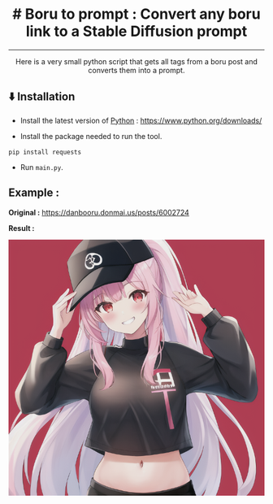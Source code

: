 <h1 align="center"># Boru to prompt : Convert any boru link to a Stable Diffusion prompt</h1>
<hr align="center">
<p align="center">Here is a very small python script that gets all tags from a boru post and converts them into a prompt.</p>

## ⬇️ Installation

- Install the latest version of [Python](https://www.python.org/downloads/) : https://www.python.org/downloads/

- Install the package needed to run the tool.

```
pip install requests
```

- Run `main.py`.

## Example :

**Original :** https://danbooru.donmai.us/posts/6002724

**Result :** 

<img src="examples/1.png">
